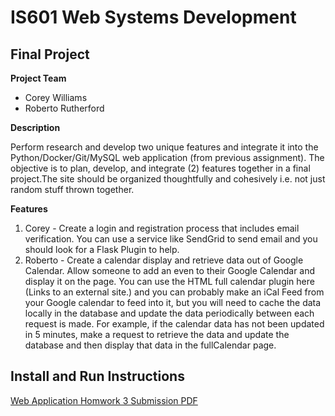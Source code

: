 # IS601 Web Systems Development

## Final Project

**Project Team**
 - Corey Williams
 - Roberto Rutherford

**Description**

Perform research and develop two unique features and integrate it into the Python/Docker/Git/MySQL web application (from previous assignment). The objective is to plan, develop, and integrate (2) features together in a final project.The site should be organized thoughtfully and cohesively i.e. not just random stuff thrown together.

**Features**

 1. Corey - Create a login and registration process that includes email verification.  You can use a service like SendGrid to send email and you should look for a Flask Plugin to help.
 2. Roberto - Create a calendar display and retrieve data out of Google Calendar.   Allow someone to add an even to their Google Calendar and display it on the page.  You can use the HTML full calendar plugin here (Links to an external site.) and you can probably make an iCal Feed from your Google calendar to feed into it, but you will need to cache the data locally in the database and update the data periodically between each request is made.  For example, if the calendar data has not been updated in 5 minutes, make a request to retrieve the data and update the database and then display that data in the fullCalendar page.

## Install and Run Instructions

[Web Application Homwork 3 Submission PDF](https://github.com/rpr325/WebAppAlpha/blob/Homework3/IS601%20WebAppHW3.pdf)


